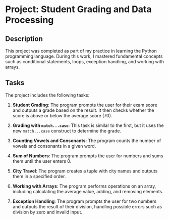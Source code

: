 # Project: Student Grading and Data Processing

## Description
This project was completed as part of my practice in learning the Python programming language. During this work, I mastered fundamental concepts such as conditional statements, loops, exception handling, and working with arrays.

## Tasks
The project includes the following tasks:

1. **Student Grading**: The program prompts the user for their exam score and outputs a grade based on the result. It then checks whether the score is above or below the average score (70).

2. **Grading with `match...case`**: This task is similar to the first, but it uses the new `match...case` construct to determine the grade.

3. **Counting Vowels and Consonants**: The program counts the number of vowels and consonants in a given word.

4. **Sum of Numbers**: The program prompts the user for numbers and sums them until the user enters 0.

5. **City Travel**: The program creates a tuple with city names and outputs them in a specified order.

6. **Working with Arrays**: The program performs operations on an array, including calculating the average value, adding, and removing elements.

7. **Exception Handling**: The program prompts the user for two numbers and outputs the result of their division, handling possible errors such as division by zero and invalid input.

